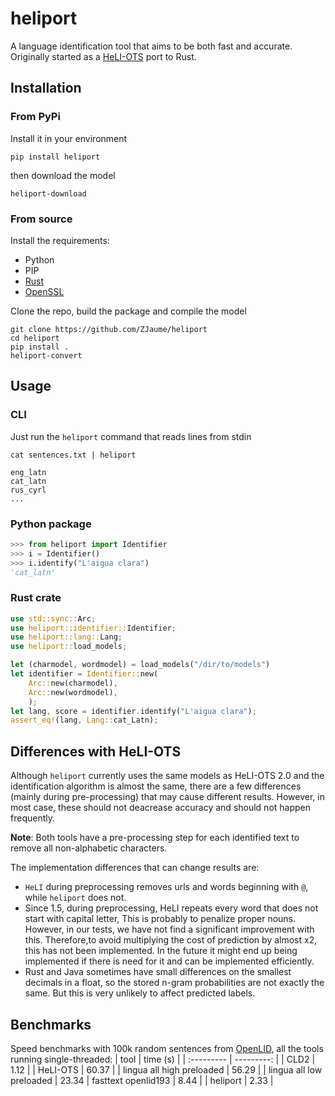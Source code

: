 # heliport
A language identification tool that aims to be both fast and accurate.
Originally started as a [HeLI-OTS](https://aclanthology.org/2022.lrec-1.416/) port to Rust.

## Installation
### From PyPi
Install it in your environment
```
pip install heliport
```
then download the model
```
heliport-download
```

### From source
Install the requirements:
 - Python
 - PIP
 - [Rust](https://rustup.rs)
 - [OpenSSL](https://docs.rs/openssl/latest/openssl/#automatic)

Clone the repo, build the package and compile the model
```
git clone https://github.com/ZJaume/heliport
cd heliport
pip install .
heliport-convert
```

## Usage
### CLI
Just run the `heliport` command that reads lines from stdin
```
cat sentences.txt | heliport
```
```
eng_latn
cat_latn
rus_cyrl
...
```

### Python package
```python
>>> from heliport import Identifier
>>> i = Identifier()
>>> i.identify("L'aigua clara")
'cat_latn'
```

### Rust crate
```rust
use std::sync::Arc;
use heliport::identifier::Identifier;
use heliport::lang::Lang;
use heliport::load_models;

let (charmodel, wordmodel) = load_models("/dir/to/models")
let identifier = Identifier::new(
    Arc::new(charmodel),
    Arc::new(wordmodel),
    );
let lang, score = identifier.identify("L'aigua clara");
assert_eq!(lang, Lang::cat_Latn);
```

## Differences with HeLI-OTS
Although `heliport` currently uses the same models as HeLI-OTS 2.0 and the 
identification algorithm is almost the same, there are a few differences
(mainly during pre-processing) that may cause different results.
However, in most case, these should not deacrease accuracy and should not happen frequently.

**Note**: Both tools have a pre-processing step for each identified text to
remove all non-alphabetic characters.

The implementation differences that can change results are:
 - `HeLI` during preprocessing removes urls and words beginning with `@`, while `heliport` does not.
 - Since 1.5, during preprocessing, HeLI repeats every word that does not start with capital letter, This is probably to penalize proper nouns. However, in our tests, we have not find a significant improvement with this. Therefore,to avoid multiplying the cost of prediction by almost x2, this has not been implemented. In the future it might end up being implemented if there is need for it and can be implemented efficiently.
 - Rust and Java sometimes have small differences on the smallest decimals in a float, so the stored n-gram probabilities are not exactly the same. But this is very unlikely to affect predicted labels.

## Benchmarks
Speed benchmarks with 100k random sentences from [OpenLID](https://github.com/laurieburchell/open-lid-dataset), all the tools running single-threaded:
| tool | time (s) |
| :--------- | ---------: |
| CLD2 | 1.12 |
| HeLI-OTS | 60.37 |
| lingua all high preloaded | 56.29 |
| lingua all low preloaded | 23.34
| fasttext openlid193 | 8.44 |
| heliport | 2.33 |
